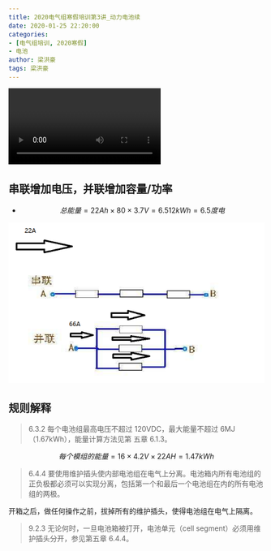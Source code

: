 ```yaml
---
title: 2020电气组寒假培训第3讲_动力电池续
date: 2020-01-25 22:20:00
categories:
- [电气组培训, 2020寒假]
- 电池
author: 梁洪豪
tags: 梁洪豪
---
```


<span></span>

<!-- More -->

<video src="@qiniu/fury教程/2020电气组寒假培训/2020电气组寒假培训第三讲_动力电池续.mp4" controls>您的浏览器不支持video标签</video>
## 串联增加电压，并联增加容量/功率

- $$总能量=22Ah \times 80 \times 3.7V=6.512kWh=6.5度电$$

![QQ截图20200125221348](2020电气组寒假培训第3讲_动力电池续/QQ截图20200125221348.png)



## 规则解释

> 6.3.2 每个电池组最高电压不超过 120VDC，最大能量不超过 6MJ（1.67kWh），能量计算方法见第 五章 6.1.3。

$$每个模组的能量=16 \times 4.2V \times 22AH=1.47kWh$$



> 6.4.4 要使用维护插头使内部电池组在电气上分离。电池箱内所有电池组的 正负极都必须可以实现分离，包括第一个和最后一个电池组在内的所有电池组的两极。

开箱之后，做任何操作之前，拔掉所有的维护插头，使得电池组在电气上隔离。



>9.2.3 无论何时，一旦电池箱被打开，电池单元（cell segment）必须用维护插头分开，参见第五章 6.4.4。

